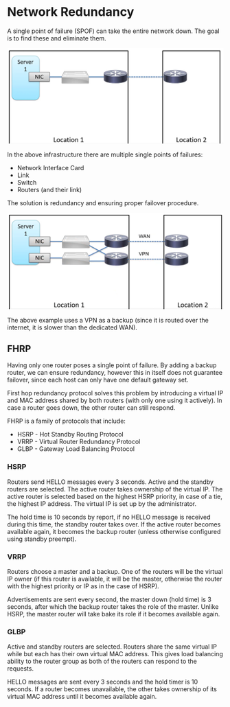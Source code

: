 # Network Redundancy

A single point of failure (SPOF) can take the entire network down. The goal is to find these and eliminate them.

![](./images/network_redundancy/single_point_of_failure.png)

In the above infrastructure there are multiple single points of failures:
* Network Interface Card
* Link
* Switch
* Routers (and their link)

The solution is redundancy and ensuring proper failover procedure.

![](./images/network_redundancy/redundancy.png)

The above example uses a VPN as a backup (since it is routed over the internet, it is slower than the dedicated WAN).

## FHRP

Having only one router poses a single point of failure. By adding a backup router, we can ensure redundancy, however this in itself does not guarantee failover, since each host can only have one default gateway set.

First hop redundancy protocol solves this problem by introducing a virtual IP and MAC address shared by both routers (with only one using it actively). In case a router goes down, the other router can still respond.

FHRP is a family of protocols that include:
* HSRP - Hot Standby Routing Protocol
* VRRP - Virtual Router Redundancy Protocol
* GLBP - Gateway Load Balancing Protocol

### HSRP

Routers send HELLO messages every 3 seconds. Active and the standby routers are selected. The active router takes ownership of the virtual IP. The active router is selected based on the highest HSRP priority, in case of a tie, the highest IP address. The virtual IP is set up by the administrator.

The hold time is 10 seconds by report, if no HELLO message is received during this time, the standby router takes over. If the active router becomes available again, it becomes the backup router (unless otherwise configured using standby preempt).

### VRRP

Routers choose a master and a backup. One of the routers will be the virtual IP owner (if this router is available, it will be the master, otherwise the router with the highest priority or IP as in the case of HSRP).

Advertisements are sent every second, the master down (hold time) is 3 seconds, after which the backup router takes the role of the master. Unlike HSRP, the master router will take bake its role if it becomes available again.

### GLBP

Active and standby routers are selected. Routers share the same virtual IP while but each has their own virtual MAC address. This gives load balancing ability to the router group as both of the routers can respond to the requests.

HELLO messages are sent every 3 seconds and the hold timer is 10 seconds. If a router becomes unavailable, the other takes ownership of its virtual MAC address until it becomes available again.
